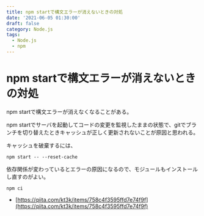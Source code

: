 ```yaml
---
title: npm startで構文エラーが消えないときの対処
date: '2021-06-05 01:30:00'
draft: false
category: Node.js
tags:
  - Node.js
  - npm
---
```


# npm startで構文エラーが消えないときの対処

npm startで構文エラーが消えなくなることがある。

npm startでサーバを起動してコードの変更を監視したままの状態で、gitでブランチを切り替えたときキャッシュが正しく更新されないことが原因と思われる。

キャッシュを破棄するには、

```shell
npm start -- --reset-cache
```

依存関係が変わっているとエラーの原因になるので、モジュールもインストールし直すのがよい。

```shell
npm ci
```

- [https://qiita.com/kt3k/items/758c4f3595ffd7e74f9f](https://qiita.com/kt3k/items/758c4f3595ffd7e74f9f)
